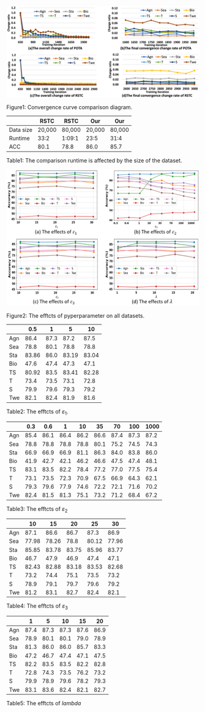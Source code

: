 ![image](https://github.com/YZH0905/ICML/blob/master/Convergence%20curve%202-2.png)

Figure1: Convergence curve comparison diagram.

| | RSTC | RSTC | Our  | Our|
|-|-|-|-|-|
| Data size| 20,000 | 80,000| 20,000| 80,000|
| Runtime|33:2|1:09:1| 23:5|31:4| 
| ACC| 80.1| 78.8| 86.0| 85.7|

Table1: The comparison runtime is affected by the size of the dataset. 

![image](https://github.com/YZH0905/ICML/blob/master/hyperparameter.png)

Figure2: The efftcts of pyperparameter on all datasets.



|      | 0.5  | 1    | 5    | 10   |
|------|------|------|------|------|
| Agn  | 86.4 | 87.3 | 87.2 | 87.5 |
| Sea  | 78.8 | 80.1 | 78.8 | 78.8 |
| Sta  | 83.86| 86.0 | 83.19| 83.04|
| Bio  | 47.6 | 47.4 | 47.3 | 47.1 |
| TS   | 80.92| 83.5 | 83.41| 82.28|
| T    | 73.4 | 73.5 | 73.1 | 72.8 |
| S    | 79.9 | 79.6 | 79.3 | 79.2 |
| Twe  | 82.1 | 82.4 | 81.9 | 81.6 |

Table2: The efftcts of $\varepsilon_1$. 

|      | 0.3  | 0.6  | 1    | 10   | 35   | 70   | 100  | 1000 |
|------|------|------|------|------|------|------|------|------|
| Agn  | 85.4 | 86.1 | 86.4 | 86.2 | 86.6 | 87.4 | 87.3 | 87.2 |
| Sea  | 78.8 | 78.8 | 78.8 | 78.8 | 80.1 | 75.2 | 74.5 | 74.3 |
| Sta  | 66.9 | 66.9 | 66.9 | 81.1 | 86.3 | 84.0 | 83.8 | 86.0 |
| Bio  | 41.9 | 42.7 | 42.1 | 46.2 | 46.6 | 47.5 | 47.4 | 48.1 |
| TS   | 83.1 | 83.5 | 82.2 | 78.4 | 77.2 | 77.0 | 77.5 | 75.4 |
| T    | 73.1 | 73.5 | 72.3 | 70.9 | 67.5 | 66.9 | 64.3 | 62.1 |
| S    | 79.3 | 79.6 | 77.9 | 74.6 | 72.2 | 72.1 | 71.6 | 70.2 |
| Twe  | 82.4 | 81.5 | 81.3 | 75.1 | 73.2 | 71.2 | 68.4 | 67.2 |

Table3: The efftcts of $\varepsilon_2$ 


|      | 10    | 15    | 20    | 25    | 30    |
|------|------|------|------|------|------|
| Agn  | 87.1  | 86.6  | 86.7  | 87.3  | 86.9  |
| Sea  | 77.98 | 78.26 | 78.8  | 80.12 | 77.96 |
| Sta  | 85.85 | 83.78 | 83.75 | 85.96 | 83.77 |
| Bio  | 46.7  | 47.9  | 46.9  | 47.4  | 47.1  |
| TS   | 82.43 | 82.88 | 83.18 | 83.53 | 82.68 |
| T    | 73.2  | 74.4  | 75.1  | 73.5  | 73.2  |
| S    | 78.9  | 79.1  | 79.7  | 79.6  | 79.2  |
| Twe  | 81.2  | 83.1  | 82.7  | 82.4  | 82.1  |

Table4: The efftcts of $\varepsilon_3$ 

|      | 1     | 5     | 10    | 15    | 20    |
|------|------|------|------|------|------|
| Agn  | 87.4  | 87.3  | 87.3  | 87.6  | 86.9  |
| Sea  | 78.9  | 80.1  | 80.1  | 79.0  | 78.9  |
| Sta  | 81.3  | 86.0  | 86.0  | 85.7  | 83.3  |
| Bio  | 47.2  | 46.7  | 47.4  | 47.1  | 47.5  |
| TS   | 82.2  | 83.5  | 83.5  | 82.2  | 82.8  |
| T    | 72.8  | 74.3  | 73.5  | 76.2  | 73.2  |
| S    | 79.9  | 78.9  | 79.6  | 78.2  | 79.3  |
| Twe  | 83.1  | 83.6  | 82.4  | 82.1  | 82.7  |

Table5: The efftcts of $lambda$ 
